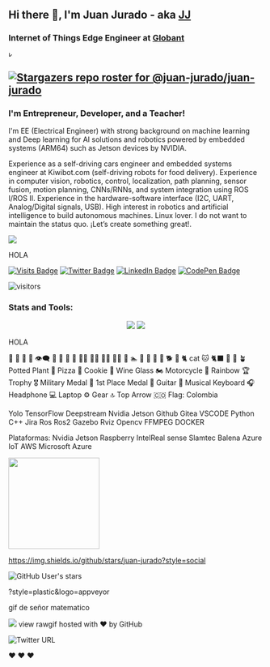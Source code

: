 ## Hi there 👋, I'm Juan Jurado - aka [JJ][linkedin]

### Internet of Things Edge Engineer at [Globant][Globant]



<img src="https://takingcare.globant.com/ES/assets/images/globant-lightbg-color-2.png" alt="kiwi_banner" width="10">

[![Stargazers repo roster for @juan-jurado/juan-jurado](https://reporoster.com/stars/juan-jurado)](https://github.com/juan-jurado/juan-jurado/stargazers)
  ---
  
### I'm Entrepreneur, Developer, and a Teacher!

I'm EE (Electrical Engineer) with strong background on machine learning and Deep learning for AI solutions and robotics powered by embedded systems (ARM64) such as Jetson devices by NVIDIA. 


Experience as a self-driving cars engineer and embedded systems engineer at Kiwibot.com (self-driving robots for food delivery). Experience in computer vision, robotics, control, localization, path planning, sensor fusion, motion planning, CNNs/RNNs, and system integration using ROS I/ROS II. Experience in the hardware-software interface (I2C, UART, Analog/Digital signals, USB). High interest in robotics and artificial intelligence to build autonomous machines. Linux lover. 
I do not want to maintain the status quo. ¡Let’s create something great!.


<img align="center" src="https://github-readme-stats.vercel.app/api/<CARD_TYPE>/?username=<USERNAME>&theme=<THEME_NAME>" />





HOLA


[![Visits Badge](https://badges.pufler.dev/visits/braydoncoyer/braydoncoyer)](https:braydoncoyer.dev)
[![Twitter Badge](https://img.shields.io/badge/Twitter-Profile-informational?style=flat&logo=twitter&logoColor=white&color=1CA2F1)](https://twitter.com/BraydonCoyer)
[![LinkedIn Badge](https://img.shields.io/badge/LinkedIn-Profile-informational?style=flat&logo=linkedin&logoColor=white&color=0D76A8)](https://www.linkedin.com/in/braydon-coyer/)
[![CodePen Badge](https://img.shields.io/badge/CodePen-Profile-informational?style=flat&logo=codepen&logoColor=white&color=black)](https://codepen.io/braydoncoyer)

![visitors](https://visitor-badge.glitch.me/badge?page_id=juan-jurado.juan-jurado)




[youtube]: https://www.youtube.com/channel/UCV-iMJ7VnpGcIbytF-so8yw
[globant]: https://www.globant.com/
[twitter]: https://twitter.com/JuanJuradoP
[instagram]: https://www.instagram.com/juanjuradop/?hl=en
[medium]: https://juanjuradop.medium.com/
[linkedin]: https://www.linkedin.com/in/juanfjuradop/


### **Stats and Tools**:

<p align="center">
<img src="https://github-readme-stats.vercel.app/api?username=juan-jurado&count_private=true&show_icons=true&theme=onedark" />
<img src="https://github-readme-stats.vercel.app/api/top-langs/?username=juan-jurado&layout=compact&theme=onedark" />
</p>


HOLA




🤖
💙
💯
💬
👁️‍🗨️
🙌
🦾
🧠
👀
👨‍🎓
👨‍🌾
👨‍🔧
🧑‍💻
🦸
🏊
🚴
🚵
🧘
🐶
🐕
🦮
🐈 cat
🐱 
🐈‍⬛
🌿
🌲
🪴 Potted Plant
🍕 Pizza
🍪 Cookie
🍷 Wine Glass
🏍️ Motorcycle
🌈 Rainbow
🏆 Trophy
🎖️ Military Medal
🥇 1st Place Medal
🎸 Guitar
🎹 Musical Keyboard
🎧 Headphone
💻 Laptop
⚙️ Gear
🔝 Top Arrow
🇨🇴 Flag: Colombia


Yolo
TensorFlow
Deepstream
Nvidia Jetson
Github
Gitea
VSCODE
Python
C++
Jira
Ros
Ros2
Gazebo
Rviz
Opencv
FFMPEG
DOCKER


Plataformas:
Nvidia Jetson
Raspberry
IntelReal sense
Slamtec
Balena
Azure IoT
AWS
Microsoft Azure



<img height="180em" src="https://github-readme-stats.vercel.app/api?username=juan-jurado&show_icons=true&hide_border=true&&count_private=true&include_all_commits=true" />

https://img.shields.io/github/stars/juan-jurado?style=social



![GitHub User's stars](https://img.shields.io/github/stars/juan-jurado?label=alola&style=social)




<!--
**juan-jurado/juan-jurado** is a ✨ _special_ ✨ repository because its `README.md` (this file) appears on your GitHub profile.

Here are some ideas to get you started:

- 🔭 I’m currently working on real-time video analysis using Deepstream and AI models using CNNs and Transformers.
- 🌱 I’m currently learning low level code (C++14) to improve my current robotic skills.
- 👯 I’m looking to collaborate on open source projects based on robotics and autonomous machines (AI at the edge + Robotics).
- 🤔 I’m looking for help with IDK
- 💬 Ask me about 
- 📫 How to reach me: ...
- 😄 Pronouns: ...
- ⚡ Fun fact: I used to play guitar, drums and piano - still learning. I love learning a lot of tech things (nerd emoji). I used to play deep house and viking music while I'm coding. 

Let's connect (flecha de abajo emoji)

-->


?style=plastic&logo=appveyor


gif de señor matematico

<img src="https://imgur.com/DRBKEBi">
view rawgif hosted with ❤ by GitHub




![Twitter URL](https://img.shields.io/twitter/url?style=social&url=https%3A%2F%2Ftwitter.com%2FJuanJuradoP)

<!-- ---------------------------------------------------------------------- -->


[youtube]: https://www.youtube.com/channel/UCV-iMJ7VnpGcIbytF-so8yw
[globant]: https://www.globant.com/
[twitter]: https://twitter.com/JuanJuradoP
[instagram]: https://www.instagram.com/juanjuradop/?hl=en
[medium]: https://juanjuradop.medium.com/
[linkedin]: https://www.linkedin.com/in/juanfjuradop/

❤️ ❤️ ❤️ 
